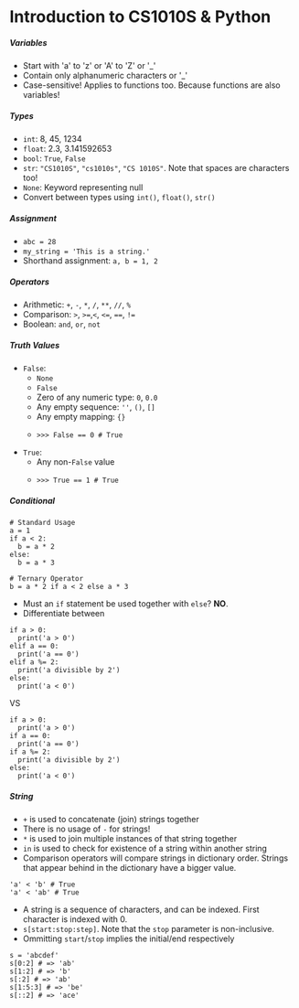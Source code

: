 Introduction to CS1010S & Python
==

##### Variables
- Start with 'a' to 'z' or 'A' to 'Z' or '_'
- Contain only alphanumeric characters or '_'
- Case-sensitive! Applies to functions too. Because functions are also variables!

##### Types
- `int`: 8, 45, 1234
- `float`: 2.3, 3.141592653
- `bool`: `True`, `False`
- `str`: `"CS1010S"`, `"cs1010s"`, `"CS 1010S"`. Note that spaces are characters too!
- `None`: Keyword representing null
- Convert between types using `int()`, `float()`, `str()`

##### Assignment
- `abc = 28`
- `my_string = 'This is a string.'`
- Shorthand assignment: `a, b = 1, 2`

##### Operators
- Arithmetic: `+`, `-`, `*`, `/`, `**`, `//`, `%`
- Comparison: `>`, `>=`,`<`, `<=`, `==`, `!=`
- Boolean: `and`, `or`, `not`

##### Truth Values
- `False`: 
  - `None`
  - `False`
  - Zero of any numeric type: `0`, `0.0`
  - Any empty sequence: `''`, `()`, `[]`
  - Any empty mapping: `{}`
  - ```
    >>> False == 0 # True
    ```
- `True`:
  - Any non-`False` value
  - ```
    >>> True == 1 # True
    ```

##### Conditional
```
# Standard Usage
a = 1
if a < 2:
  b = a * 2
else:
  b = a * 3

# Ternary Operator
b = a * 2 if a < 2 else a * 3
```
- Must an `if` statement be used together with `else`? **NO**.
- Differentiate between
```
if a > 0:
  print('a > 0')
elif a == 0:
  print('a == 0')
elif a %= 2:
  print('a divisible by 2')
else:
  print('a < 0')
```
VS
```
if a > 0:
  print('a > 0')
if a == 0:
  print('a == 0')
if a %= 2:
  print('a divisible by 2')
else:
  print('a < 0')
```

##### String
- `+` is used to concatenate (join) strings together
- There is no usage of `-` for strings!
- `*` is used to join multiple instances of that string together
- `in` is used to check for existence of a string within another string
- Comparison operators will compare strings in dictionary order. Strings that appear behind in the dictionary have a bigger value.
```
'a' < 'b' # True
'a' < 'ab' # True
```
- A string is a sequence of characters, and can be indexed. First character is indexed with 0.
- `s[start:stop:step]`. Note that the `stop` parameter is non-inclusive.
- Ommitting `start`/`stop` implies the initial/end respectively
```
s = 'abcdef'
s[0:2] # => 'ab'
s[1:2] # => 'b'
s[:2] # => 'ab'
s[1:5:3] # => 'be'
s[::2] # => 'ace'
```
